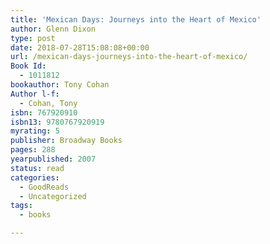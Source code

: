 ```yaml
---
title: 'Mexican Days: Journeys into the Heart of Mexico'
author: Glenn Dixon
type: post
date: 2018-07-28T15:08:08+00:00
url: /mexican-days-journeys-into-the-heart-of-mexico/
Book Id:
  - 1011812
bookauthor: Tony Cohan
Author l-f:
  - Cohan, Tony
isbn: 767920910
isbn13: 9780767920919
myrating: 5
publisher: Broadway Books
pages: 288
yearpublished: 2007
status: read
categories:
  - GoodReads
  - Uncategorized
tags:
  - books

---
```

